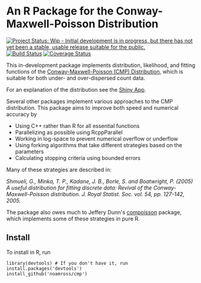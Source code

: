 # An R Package for the Conway-Maxwell-Poisson Distribution

[![Project Status: Wip - Initial development is in progress, but there has not yet been a stable, usable release suitable for the public.](http://www.repostatus.org/badges/0.1.0/wip.svg)](http://www.repostatus.org/#wip)
[![Build Status](https://travis-ci.org/noamross/compoisson.png?branch=master)](https://travis-ci.org/noamross/compoisson)
[![Coverage Status](https://coveralls.io/repos/noamross/compoisson/badge.png?style=flat)](https://coveralls.io/r/noamross/compoisson)

This in-development package implements distribution, likelihood, and fitting functions of the
[Conway-Maxwell-Poisson (CMP) Distribution](http://en.wikipedia.org/wiki/Conway%E2%80%93Maxwell%E2%80%93Poisson_distribution),
which is suitable for both under- and over-dispersed count data.

For an explanation of the distribution see the [Shiny App](https://noamross.shinyapps.io/compois/Plotting-compoisson-distributions.Rmd).

Several other packages implement various approaches to the CMP distribution. This
package aims to improve both speed and numerical accuracy by

-   Using C++ rather than R for all essential functions
-   Parallelizing as possible using RcppParallel
-   Working in log-space to prevent numerical overflow or underflow
-   Using forking algorithms that take different strategies based on the
    parameters
-   Calculating stopping criteria using bounded errors

Many of these strategies are described in:

*Shmueli, G., Minka, T. P., Kadane, J. B., Borle, S. and Boatwright, P. (2005) A
useful distribution for fitting discrete data: Revival of the 
Conway-Maxwell-Poisson distribution.  J. Royal Statist. Soc. vol. 54, pp. 127-142, 2005.*

The package also owes much to Jeffery Dunn's [compoisson](http://cran.r-project.org/web/packages/compoisson/)
package, which implements some of these strategies in pure R.


## Install

To install in R, run

```
library(devtools) # If you don't have it, run install.packages('devtools')
install_github('noamross/cmp')
```


